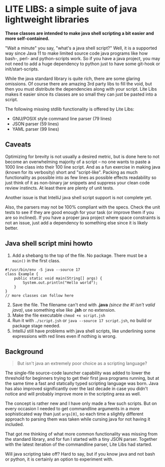 # LITE LIBS: a simple suite of java lightweight libraries

__These classes are intended to make java shell scripting a bit easier and more
self-contained.__

"Wait a minute" you say, "what's a java shell script?" Well, it is a supported
way since Java 11 to make limited source code java programs like how bash-,
perl- and python-scripts work. So if you have a java project, you may not need
to add a huge dependency to python just to have some git-hook or init/start-scripts.

While the java standard library is quite rich, there are some glaring omissions.
Of course there are amazing 3rd party libs to fill the void, but then you must
distribute the dependencies along with your script. Lite Libs makes it easier
since its classes are so small they can just be pasted into a script.

The following missing stdlib functionality is offered by Lite Libs:
* GNU/POSIX style command line parser (79 lines)
* JSON parser (59 lines)
* YAML parser (99 lines)

## Caveats
Optimizing for brevity is not usually a desired metric, but is done here to not
become an overwhelming majority of a script – no one wants to paste a 1000 line
class into their 100 line script. And as a fun exercise in making java (known
for its verbosity) short and "script-like".
Packing as much functionality as possible into as few lines as possible effects
readability so just think of it as non-binary jar snippets and suppress your
clean code review instincts. At least there are plenty of unit tests.

Another issue is that IntelliJ java shell script support is not complete yet.

Also, the parsers may not be 100% compliant with the specs. Check the unit
tests to see if they are good enough for your task (or improve them if you are
so inclined). If you have a proper java project where space constraints is not
an issue, just add a dependency to something else since it is likely better.

## Java shell script mini howto
1. Add a shebang to the top of the file. No package. There must be a `main()`
   in the first class.
```
#!/usr/bin/env -S java --source 17
class Example {
    public static void main(String[] args) {
        System.out.println("Hello world");
    }
}
// more classes can follow here
```
2. Save the file. The filename can't end with __.java__ _(since the #! isn't
   valid java)_, use something else like __.jsh__ or no extension.
3. Make the file executable `chmod +x script.jsh`
4. Run it with `./script.jsh` or `java --source 17 script.jsh`, no build or
   package stage needed.
5. IntelliJ still have problems with java shell scripts, like underlining
   some expressions with red lines even if nothing is wrong.

## Background

> But isn't java an extremely poor choice as a scripting language?

The single-file source-code launcher capability was added to lower the threshold
for beginners trying to get their first java programs running,
but at the same time a fast and statically typed scripting language was born.
Java has also improved significantly over the last decade in case you didn't
notice and will probably improve more in the scripting area as well.

The concept is rather new and I have only made a few such scripts. But on every
occasion I needed to get commandline arguments in a more sophisticated way than
just `args[0]`, so each time a slightly different approach to parsing them was
taken while cursing java for not having it included.

That got me thinking of what more common functionality was missing from the
standard library, and for fun I started with a tiny JSON parser. Together with
the latest iteration of the commandline parser, Lite Libs had started.

Will java scripting take off? Hard to say, but if you know java and not bash
or python, it is certainly an option to experiment with.
